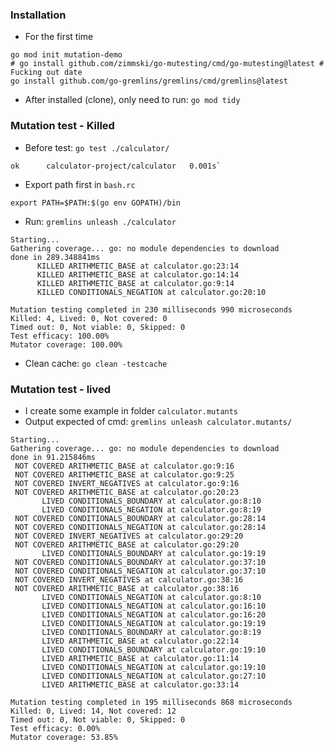 ### Installation
- For the first time
```
go mod init mutation-demo
# go install github.com/zimmski/go-mutesting/cmd/go-mutesting@latest # Fucking out date
go install github.com/go-gremlins/gremlins/cmd/gremlins@latest

```
- After installed (clone), only need to run: `go mod tidy`

### Mutation test - Killed
- Before test: `go test ./calculator/`
```
ok      calculator-project/calculator   0.001s`
```
- Export path first in `bash.rc`
```
export PATH=$PATH:$(go env GOPATH)/bin
```

- Run:  `gremlins unleash ./calculator`
```
Starting...
Gathering coverage... go: no module dependencies to download
done in 289.348841ms
      KILLED ARITHMETIC_BASE at calculator.go:23:14
      KILLED ARITHMETIC_BASE at calculator.go:14:14
      KILLED ARITHMETIC_BASE at calculator.go:9:14
      KILLED CONDITIONALS_NEGATION at calculator.go:20:10

Mutation testing completed in 230 milliseconds 990 microseconds
Killed: 4, Lived: 0, Not covered: 0
Timed out: 0, Not viable: 0, Skipped: 0
Test efficacy: 100.00%
Mutator coverage: 100.00%
```

- Clean cache: `go clean -testcache`


### Mutation test - lived
- I create some example in folder `calculator.mutants`
- Output expected of cmd: `gremlins unleash calculator.mutants/`
```
Starting...
Gathering coverage... go: no module dependencies to download
done in 91.215846ms
 NOT COVERED ARITHMETIC_BASE at calculator.go:9:16
 NOT COVERED ARITHMETIC_BASE at calculator.go:9:25
 NOT COVERED INVERT_NEGATIVES at calculator.go:9:16
 NOT COVERED ARITHMETIC_BASE at calculator.go:20:23
       LIVED CONDITIONALS_BOUNDARY at calculator.go:8:10
       LIVED CONDITIONALS_NEGATION at calculator.go:8:19
 NOT COVERED CONDITIONALS_BOUNDARY at calculator.go:28:14
 NOT COVERED CONDITIONALS_NEGATION at calculator.go:28:14
 NOT COVERED INVERT_NEGATIVES at calculator.go:29:20
 NOT COVERED ARITHMETIC_BASE at calculator.go:29:20
       LIVED CONDITIONALS_BOUNDARY at calculator.go:19:19
 NOT COVERED CONDITIONALS_BOUNDARY at calculator.go:37:10
 NOT COVERED CONDITIONALS_NEGATION at calculator.go:37:10
 NOT COVERED INVERT_NEGATIVES at calculator.go:38:16
 NOT COVERED ARITHMETIC_BASE at calculator.go:38:16
       LIVED CONDITIONALS_NEGATION at calculator.go:8:10
       LIVED CONDITIONALS_NEGATION at calculator.go:16:10
       LIVED CONDITIONALS_NEGATION at calculator.go:16:20
       LIVED CONDITIONALS_NEGATION at calculator.go:19:19
       LIVED CONDITIONALS_BOUNDARY at calculator.go:8:19
       LIVED ARITHMETIC_BASE at calculator.go:22:14
       LIVED CONDITIONALS_BOUNDARY at calculator.go:19:10
       LIVED ARITHMETIC_BASE at calculator.go:11:14
       LIVED CONDITIONALS_NEGATION at calculator.go:19:10
       LIVED CONDITIONALS_NEGATION at calculator.go:27:10
       LIVED ARITHMETIC_BASE at calculator.go:33:14

Mutation testing completed in 195 milliseconds 868 microseconds
Killed: 0, Lived: 14, Not covered: 12
Timed out: 0, Not viable: 0, Skipped: 0
Test efficacy: 0.00%
Mutator coverage: 53.85%
```